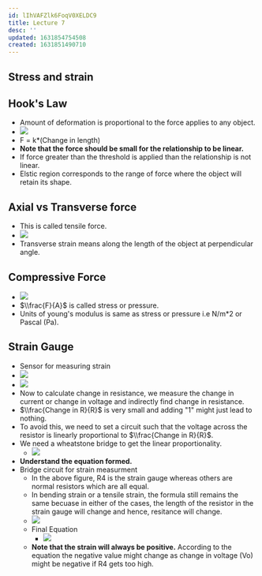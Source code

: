 ```yaml
---
id: lIhVAFZlk6FoqV0XELDC9
title: Lecture 7
desc: ''
updated: 1631854754508
created: 1631851490710
---
```



## Stress and strain

## Hook's Law

- Amount of deformation is proportional to the force applies to any object.
- ![](/assets/images/2021-09-17-09-41-24.png)
- F = k\*(Change in length)
- **Note that the force should be small for the relationship to be linear.**
- If force greater than the threshold is applied than the relationship is not linear.
- Elstic region corresponds to the range of force where the object will retain its shape.

## Axial vs Transverse force

- This is called tensile force.
- ![](/assets/images/2021-09-17-09-45-18.png)
- Transverse strain means along the length of the object at perpendicular angle.

## Compressive Force

- ![](/assets/images/2021-09-17-09-48-42.png)
- $\\frac{F}{A}$ is called stress or pressure.
- Units of young's modulus is same as stress or pressure i.e N/m\*2 or Pascal (Pa).

## Strain Gauge

- Sensor for measuring strain
- ![](/assets/images/2021-09-17-10-07-40.png)
- ![](/assets/images/2021-09-17-10-10-23.png)
- Now to calculate change in resistance, we measure the change in current or change in voltage and indirectly find change in resistance.
- $\\frac{Change in R}{R}$ is very small and adding "1" might just lead to nothing.
- To avoid this, we need to set a circuit such that the voltage across the resistor is linearly proportional to $\\frac{Change in R}{R}$.
- We need a wheatstone bridge to get the linear proportionality.
  - ![](/assets/images/2021-09-17-10-16-43.png)
- **Understand the equation formed.**
- Bridge circuit for strain measurment
  - In the above figure, R4 is the strain gauge whereas others are normal resistors which are all equal.
  - In bending strain or a tensile strain, the formula still remains the same becuase in either of the cases, the length of the resistor in the strain gauge will change and hence, resitance will change.
  - ![](/assets/images/2021-09-17-10-22-11.png)
  - Final Equation
    - ![](/assets/images/2021-09-17-10-24-07.png)
  - **Note that the strain will always be positive.** According to the equation the negative value might change as change in voltage (Vo) might be negative if R4 gets too high.

